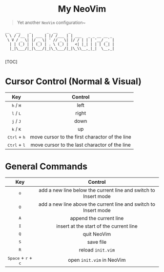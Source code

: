# <center>My NeoVim</center>
> Yet another `NeoVim` configuration~
```
__   __    _       _  __     _                    
\ \ / /__ | | ___ | |/ /___ | | ___   _ _ __ __ _ 
 \ V / _ \| |/ _ \| ' // _ \| |/ / | | | '__/ _` |
  | | (_) | | (_) | . \ (_) |   <| |_| | | | (_| |
  |_|\___/|_|\___/|_|\_\___/|_|\_\\__,_|_|  \__,_|
                                                  
```
[TOC]

# Cursor Control (Normal & Visual)
| Key                            | Control                                        |
| :---:                          | :---:                                          |
| <kbd>h</kbd> / <kbd>H</kbd>    | left                                           |
| <kbd>l</kbd> / <kbd>L</kbd>    | right                                          |
| <kbd>j</kbd> / <kbd>J</kbd>    | down                                           |
| <kbd>k</kbd> / <kbd>K</kbd>    | up                                             |
| <kbd>Ctrl</kbd> + <kbd>h</kbd> | move cursor to the first charactor of the line |
| <kbd>Ctrl</kbd> + <kbd>l</kbd> | move cursor to the last charactor of the line  |

# General Commands
| Key                                            | Control                                                         |
| :--:                                           | :---:                                                           |
| <kbd>o</kbd>                                   | add a new line below the current line and switch to Insert mode |
| <kbd>O</kbd>                                   | add a new line above the current line and switch to Insert mode |
| <kbd>A</kbd>                                   | append the current line                                         |
| <kbd>I</kbd>                                   | insert at the start of the current line                         |
| <kbd>Q</kbd>                                   | quit NeoVim                                                     |
| <kbd>S</kbd>                                   | save file                                                       |
| <kbd>R</kbd>                                   | reload `init.vim`                                               |
| <kbd>Space</kbd> + <kbd>r</kbd> + <kbd>c</kbd> | open `init.vim` in NeoVim                                       |
